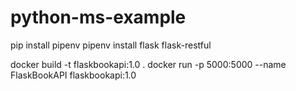 # python-ms-example

  pip install pipenv
  pipenv install flask flask-restful

  docker build -t flaskbookapi:1.0 .
  docker run -p 5000:5000 --name FlaskBookAPI flaskbookapi:1.0
  
  
